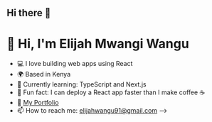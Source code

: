 ## Hi there 👋
# 👋 Hi, I'm Elijah Mwangi Wangu

- 💻 I love building web apps using React
- 🌍 Based in Kenya
- 🚀 Currently learning: TypeScript and Next.js
- 🧠 Fun fact: I can deploy a React app faster than I make coffee ☕
- 🔗 [My Portfolio](elijah-dot.github.io/whio/)
- 📫 How to reach me: elijahwangu91@gmail.com -->
